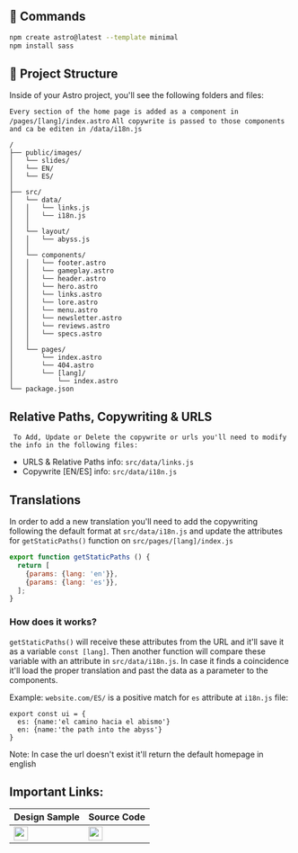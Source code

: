 
## 🧞 Commands

```sh
npm create astro@latest --template minimal
npm install sass
```
## 🚀 Project Structure

Inside of your Astro project, you'll see the following folders and files:

`Every section of the home page is added as a component in /pages/[lang]/index.astro`
`All copywrite is passed to those components and ca be editen in /data/i18n.js`

```
/
├── public/images/
│   └── slides/
│   └── EN/
│   └── ES/
│
├── src/
│   └── data/
│   │   └── links.js
│   │   └── i18n.js
│   │
│   └── layout/
│   │   └── abyss.js
│   │
│   └── components/
│   │   └── footer.astro
│   │   └── gameplay.astro
│   │   └── header.astro
│   │   └── hero.astro
│   │   └── links.astro
│   │   └── lore.astro
│   │   └── menu.astro
│   │   └── newsletter.astro
│   │   └── reviews.astro
│   │   └── specs.astro
│   │
│   └── pages/
│       └── index.astro
│       └── 404.astro
│       └── [lang]/
│           └── index.astro
└── package.json
```

##  Relative Paths, Copywriting & URLS

` To Add, Update or Delete the copywrite or urls you'll need to modify the info in the following files:`

* URLS & Relative Paths info: `src/data/links.js`
* Copywrite [EN/ES] info: `src/data/i18n.js`

## Translations

In order to add a new translation you'll need to add the copywriting following the default format at `src/data/i18n.js` and update the attributes for `getStaticPaths()` function on `src/pages/[lang]/index.js`

```js
export function getStaticPaths () { 
  return [
    {params: {lang: 'en'}},
    {params: {lang: 'es'}},
  ];
}
```
### How does it works?

`getStaticPaths()` will receive these attributes from the URL and it'll save it as a variable `const [lang]`. Then another function will compare these variable with an attribute in `src/data/i18n.js`. In case it finds a coincidence it'll load the proper translation and past the data as a parameter to the components.

Example: `website.com/ES/` is a positive match for `es` attribute at `i18n.js` file:

```
export const ui = {
  es: {name:'el camino hacia el abismo'}
  en: {name:'the path into the abyss'}
}
```

Note: In case the url doesn't exist it'll return the default homepage in english

## Important Links:

| Design Sample | Source Code |
| --- | --- |
| <a href="https://github.com/orientalArg/intotheabyss"><img height="25" src="https://camo.githubusercontent.com/6859b81bad9211632c09ba0ba5aff3ce23d87f38bd199a05cfdd67b70d8ef58e/68747470733a2f2f6564656e742e6769746875622e696f2f537570657254696e7949636f6e732f696d616765732f7376672f6769746875622e737667" alt="a"/> </a>| <a href="https://github.com/orientalArg/intotheabyss"><img height="25" src="https://camo.githubusercontent.com/6859b81bad9211632c09ba0ba5aff3ce23d87f38bd199a05cfdd67b70d8ef58e/68747470733a2f2f6564656e742e6769746875622e696f2f537570657254696e7949636f6e732f696d616765732f7376672f6769746875622e737667" alt="a"/></a> |